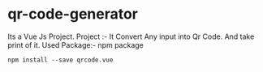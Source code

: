 # qr-code-generator
Its a Vue Js Project.
Project :- It Convert Any input into Qr Code. And take print of it.
Used Package:- 
  npm package
    <qrcode-vue :value="value" :size="size" level="H" />
    
    npm install --save qrcode.vue
